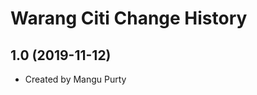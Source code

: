 Warang Citi Change History
====================

1.0 (2019-11-12)
----------------
* Created by Mangu Purty
